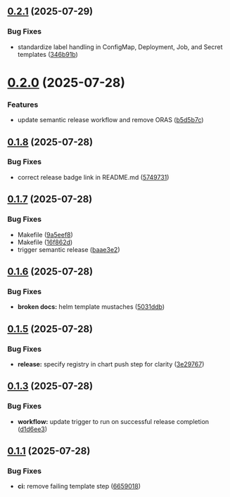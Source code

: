 ## [0.2.1](https://github.com/michaelw/common.itsumi/compare/v0.2.0...v0.2.1) (2025-07-29)


### Bug Fixes

* standardize label handling in ConfigMap, Deployment, Job, and Secret templates ([346b91b](https://github.com/michaelw/common.itsumi/commit/346b91bc9e4906935ee2dc4f69cb3983abd1df45))

# [0.2.0](https://github.com/michaelw/common.itsumi/compare/v0.1.8...v0.2.0) (2025-07-28)


### Features

* update semantic release workflow and remove ORAS ([b5d5b7c](https://github.com/michaelw/common.itsumi/commit/b5d5b7ce6b6cbe606ecadee0a9f36a3057c7cd20))

## [0.1.8](https://github.com/michaelw/common.itsumi/compare/v0.1.7...v0.1.8) (2025-07-28)


### Bug Fixes

* correct release badge link in README.md ([5749731](https://github.com/michaelw/common.itsumi/commit/57497314c5f2d5b30045e271204b8bd972d8a99f))

## [0.1.7](https://github.com/michaelw/common.itsumi/compare/v0.1.6...v0.1.7) (2025-07-28)


### Bug Fixes

* Makefile ([9a5eef8](https://github.com/michaelw/common.itsumi/commit/9a5eef8dd77324d99a84817d3c0a6f00ec9c73e8))
* Makefile ([16f862d](https://github.com/michaelw/common.itsumi/commit/16f862dae9591af7f2b00bfbcc22a13de20fd285))
* trigger semantic release ([baae3e2](https://github.com/michaelw/common.itsumi/commit/baae3e2cfc8a6e419c87e0178efd14befe6227e9))

## [0.1.6](https://github.com/michaelw/common.itsumi/compare/v0.1.5...v0.1.6) (2025-07-28)


### Bug Fixes

* **broken docs:** helm template mustaches ([5031ddb](https://github.com/michaelw/common.itsumi/commit/5031ddb68cf4685b753069cb8be713e2b97bb3f1))

## [0.1.5](https://github.com/michaelw/common.itsumi/compare/v0.1.4...v0.1.5) (2025-07-28)


### Bug Fixes

* **release:** specify registry in chart push step for clarity ([3e29767](https://github.com/michaelw/common.itsumi/commit/3e29767e28f800f1f1eb7f444e2b717833e3da16))

## [0.1.3](https://github.com/michaelw/common.itsumi/compare/v0.1.2...v0.1.3) (2025-07-28)


### Bug Fixes

* **workflow:** update trigger to run on successful release completion ([d1d6ee3](https://github.com/michaelw/common.itsumi/commit/d1d6ee30e6914fda04a0f0a0ceb5663a7471770b))

## [0.1.1](https://github.com/michaelw/common.itsumi/compare/v0.1.0...v0.1.1) (2025-07-28)


### Bug Fixes

* **ci:** remove failing template step ([6659018](https://github.com/michaelw/common.itsumi/commit/66590189655d971019281422d58e27f3a91e70ad))
